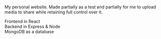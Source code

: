 My personal website. Made partially as a test and partially for me to upload media to share while retaining full control over it.  

Frontend in React  
Backend in Express & Node  
MongoDB as a database  

